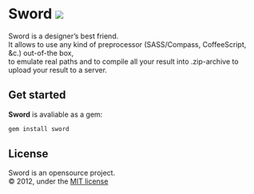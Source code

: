 Sword [![](http://so.mu/icons/sword.png)](http://so.mu/blog/sword)
=====

Sword is a designer’s best friend.  
It allows to use any kind of preprocessor (SASS/Compass, CoffeeScript, &c.) out-of-the box,  
to emulate real paths and to compile all your result into .zip-archive to upload your result to a server.

Get started
-----------

**Sword** is avaliable as a gem:
```sh
gem install sword
```

License
-------

Sword is an opensource project.  
© 2012, under the [MIT license](http://github.com/somu/sword/blob/master/license)
